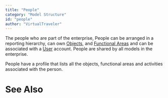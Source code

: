 ```yaml
---
title: "People"
category: "Model Structure"
id: "people" 
author: "VirtualTraveler"
---
```

The people who are part of the enterprise, People can be arranged in a reporting hierarchy, can own [Objects](/key-concepts/facts-and-dimensions/people/), and [Functional Areas](/key-concepts/facts-and-dimensions/functional-areas/) and can be associated with a [User](/key-concepts/facts-and-dimensions/users/) account. People are shared by all models in the enterprise.      

People have a profile that lists all the objects, functional areas and activities associated with the person.  

# See Also 